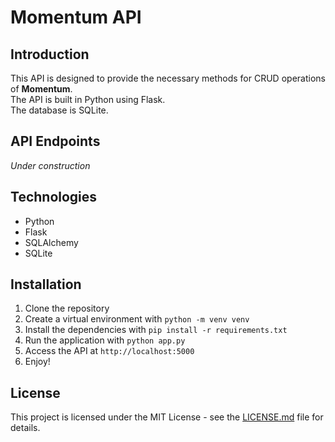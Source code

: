 # Momentum API

## Introduction

This API is designed to provide the necessary methods for CRUD operations of **Momentum**.  
The API is built in Python using Flask.     
The database is SQLite.

## API Endpoints

_Under construction_

## Technologies

- Python
- Flask
- SQLAlchemy
- SQLite

## Installation

1. Clone the repository
2. Create a virtual environment with `python -m venv venv`
3. Install the dependencies with `pip install -r requirements.txt`
4. Run the application with `python app.py`
5. Access the API at `http://localhost:5000`
6. Enjoy!

## License

This project is licensed under the MIT License - see the [LICENSE.md](LICENSE.md) file for details.
```
